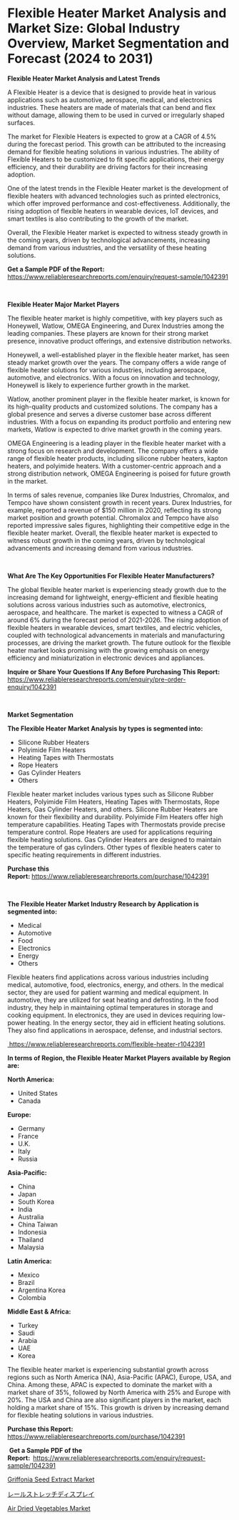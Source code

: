 <p><h1>Flexible Heater Market Analysis and Market Size: Global Industry Overview, Market Segmentation and Forecast (2024 to 2031)</h1></p><p><strong>Flexible Heater Market Analysis and Latest Trends</strong></p>
<p><p>A Flexible Heater is a device that is designed to provide heat in various applications such as automotive, aerospace, medical, and electronics industries. These heaters are made of materials that can bend and flex without damage, allowing them to be used in curved or irregularly shaped surfaces.</p><p>The market for Flexible Heaters is expected to grow at a CAGR of 4.5% during the forecast period. This growth can be attributed to the increasing demand for flexible heating solutions in various industries. The ability of Flexible Heaters to be customized to fit specific applications, their energy efficiency, and their durability are driving factors for their increasing adoption.</p><p>One of the latest trends in the Flexible Heater market is the development of flexible heaters with advanced technologies such as printed electronics, which offer improved performance and cost-effectiveness. Additionally, the rising adoption of flexible heaters in wearable devices, IoT devices, and smart textiles is also contributing to the growth of the market.</p><p>Overall, the Flexible Heater market is expected to witness steady growth in the coming years, driven by technological advancements, increasing demand from various industries, and the versatility of these heating solutions.</p></p>
<p><strong>Get a Sample PDF of the Report:&nbsp;</strong> <a href="https://www.reliableresearchreports.com/enquiry/request-sample/1042391">https://www.reliableresearchreports.com/enquiry/request-sample/1042391</a></p>
<p>&nbsp;</p>
<p><strong>Flexible Heater Major Market Players</strong></p>
<p><p>The flexible heater market is highly competitive, with key players such as Honeywell, Watlow, OMEGA Engineering, and Durex Industries among the leading companies. These players are known for their strong market presence, innovative product offerings, and extensive distribution networks.</p><p>Honeywell, a well-established player in the flexible heater market, has seen steady market growth over the years. The company offers a wide range of flexible heater solutions for various industries, including aerospace, automotive, and electronics. With a focus on innovation and technology, Honeywell is likely to experience further growth in the market.</p><p>Watlow, another prominent player in the flexible heater market, is known for its high-quality products and customized solutions. The company has a global presence and serves a diverse customer base across different industries. With a focus on expanding its product portfolio and entering new markets, Watlow is expected to drive market growth in the coming years.</p><p>OMEGA Engineering is a leading player in the flexible heater market with a strong focus on research and development. The company offers a wide range of flexible heater products, including silicone rubber heaters, kapton heaters, and polyimide heaters. With a customer-centric approach and a strong distribution network, OMEGA Engineering is poised for future growth in the market.</p><p>In terms of sales revenue, companies like Durex Industries, Chromalox, and Tempco have shown consistent growth in recent years. Durex Industries, for example, reported a revenue of $150 million in 2020, reflecting its strong market position and growth potential. Chromalox and Tempco have also reported impressive sales figures, highlighting their competitive edge in the flexible heater market. Overall, the flexible heater market is expected to witness robust growth in the coming years, driven by technological advancements and increasing demand from various industries.</p></p>
<p>&nbsp;</p>
<p><strong>What Are The Key Opportunities For Flexible Heater Manufacturers?</strong></p>
<p><p>The global flexible heater market is experiencing steady growth due to the increasing demand for lightweight, energy-efficient and flexible heating solutions across various industries such as automotive, electronics, aerospace, and healthcare. The market is expected to witness a CAGR of around 6% during the forecast period of 2021-2026. The rising adoption of flexible heaters in wearable devices, smart textiles, and electric vehicles, coupled with technological advancements in materials and manufacturing processes, are driving the market growth. The future outlook for the flexible heater market looks promising with the growing emphasis on energy efficiency and miniaturization in electronic devices and appliances.</p></p>
<p><strong>Inquire or Share Your Questions If Any Before Purchasing This Report:</strong> <a href="https://www.reliableresearchreports.com/enquiry/pre-order-enquiry/1042391">https://www.reliableresearchreports.com/enquiry/pre-order-enquiry/1042391</a></p>
<p>&nbsp;</p>
<p><strong>Market Segmentation</strong></p>
<p><strong>The Flexible Heater Market Analysis by types is segmented into:</strong></p>
<p><ul><li>Silicone Rubber Heaters</li><li>Polyimide Film Heaters</li><li>Heating Tapes with Thermostats</li><li>Rope Heaters</li><li>Gas Cylinder Heaters</li><li>Others</li></ul></p>
<p><p>Flexible heater market includes various types such as Silicone Rubber Heaters, Polyimide Film Heaters, Heating Tapes with Thermostats, Rope Heaters, Gas Cylinder Heaters, and others. Silicone Rubber Heaters are known for their flexibility and durability. Polyimide Film Heaters offer high temperature capabilities. Heating Tapes with Thermostats provide precise temperature control. Rope Heaters are used for applications requiring flexible heating solutions. Gas Cylinder Heaters are designed to maintain the temperature of gas cylinders. Other types of flexible heaters cater to specific heating requirements in different industries.</p></p>
<p><strong>Purchase this Report:&nbsp;</strong><a href="https://www.reliableresearchreports.com/purchase/1042391">https://www.reliableresearchreports.com/purchase/1042391</a></p>
<p>&nbsp;</p>
<p><strong>The Flexible Heater Market Industry Research by Application is segmented into:</strong></p>
<p><ul><li>Medical</li><li>Automotive</li><li>Food</li><li>Electronics</li><li>Energy</li><li>Others</li></ul></p>
<p><p>Flexible heaters find applications across various industries including medical, automotive, food, electronics, energy, and others. In the medical sector, they are used for patient warming and medical equipment. In automotive, they are utilized for seat heating and defrosting. In the food industry, they help in maintaining optimal temperatures in storage and cooking equipment. In electronics, they are used in devices requiring low-power heating. In the energy sector, they aid in efficient heating solutions. They also find applications in aerospace, defense, and industrial sectors.</p></p>
<p><a href="https://www.reliableresearchreports.com/flexible-heater-r1042391">&nbsp;https://www.reliableresearchreports.com/flexible-heater-r1042391</a></p>
<p><strong>In terms of Region, the Flexible Heater Market Players available by Region are:</strong></p>
<p>
    <p> <strong> North America: </strong>
        <ul>
            <li>United States</li>
            <li>Canada</li>
        </ul>
        </p> 
    <p> <strong> Europe: </strong>
        <ul>
            <li>Germany</li>
            <li>France</li>
            <li>U.K.</li>
            <li>Italy</li>
            <li>Russia</li>
        </ul>
        </p> 
    <p> <strong> Asia-Pacific: </strong>
        <ul>
            <li>China</li>
            <li>Japan</li>
            <li>South Korea</li>
            <li>India</li>
            <li>Australia</li>
            <li>China Taiwan</li>
            <li>Indonesia</li>
            <li>Thailand</li>
            <li>Malaysia</li>
        </ul>
        </p> 
    <p> <strong> Latin America: </strong>
        <ul>
            <li>Mexico</li>
            <li>Brazil</li>
            <li>Argentina Korea</li>
            <li>Colombia</li>
        </ul>
        </p> 
    <p> <strong> Middle East & Africa: </strong>
        <ul>
            <li>Turkey</li>
            <li>Saudi</li>
            <li>Arabia</li>
            <li>UAE</li>
            <li>Korea</li>
        </ul>
    </p>
    </p>
<p><p>The flexible heater market is experiencing substantial growth across regions such as North America (NA), Asia-Pacific (APAC), Europe, USA, and China. Among these, APAC is expected to dominate the market with a market share of 35%, followed by North America with 25% and Europe with 20%. The USA and China are also significant players in the market, each holding a market share of 15%. This growth is driven by increasing demand for flexible heating solutions in various industries.</p></p>
<p><strong>Purchase this Report: </strong><a href="https://www.reliableresearchreports.com/purchase/1042391">https://www.reliableresearchreports.com/purchase/1042391</a></p>
<p>&nbsp;<strong>Get a Sample PDF of the Report:&nbsp;&nbsp;</strong><a href="https://www.reliableresearchreports.com/enquiry/request-sample/1042391">https://www.reliableresearchreports.com/enquiry/request-sample/1042391</a></p>
<p><strong></strong></p>
<p><p><a href="https://github.com/mdmisese/Market-Research-Report-List-1/blob/main/griffonia-seed-extract-market.md">Griffonia Seed Extract Market</a></p><p><a href="https://github.com/CloydAbbott2023/Market-Research-Report-List-2/blob/main/7386772153308.md">レールストレッチディスプレイ</a></p><p><a href="https://github.com/wybrqqeb6/Market-Research-Report-List-1/blob/main/air-dried-vegetables-market.md">Air Dried Vegetables Market</a></p></p>
